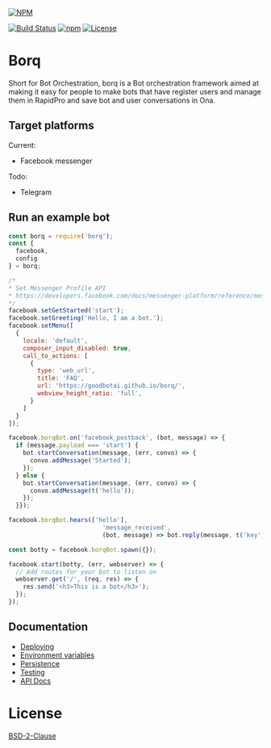 [![NPM](https://nodei.co/npm/borq.png?downloads=true&stars=true)](https://nodei.co/npm/borq/)

[![Build Status](https://travis-ci.org/goodbotai/borq.svg?branch=master)](https://travis-ci.org/goodbotai/borq)
[![npm](https://img.shields.io/npm/v/borq.svg)](https://www.npmjs.com/package/borq)
[![License](https://img.shields.io/badge/License-BSD%202--Clause-orange.svg)](https://github.com/goodbotai/borq/blob/master/LICENSE)


# Borq
Short for Bot Orchestration, borq is a Bot orchestration framework aimed at
making it easy for people to make bots that have register users and manage them
in RapidPro and save bot and user conversations in Ona.

## Target platforms
Current:
 - Facebook messenger

Todo:
 - Telegram

## Run an example bot
```javascript
const borq = require('borq');
const {
  facebook,
  config
} = borq;

/*
* Set Messenger Profile API
* https://developers.facebook.com/docs/messenger-platform/reference/messenger-profile-api
*/
facebook.setGetStarted('start');
facebook.setGreeting('Hello, I am a bot.');
facebook.setMenu([
  {
    locale: 'default',
    composer_input_disabled: true,
    call_to_actions: [
      {
        type: 'web_url',
        title: 'FAQ',
        url: 'https://goodbotai.github.io/borq/',
        webview_height_ratio: 'full',
      }
    ]
  }
]);

facebook.borqBot.on('facebook_postback', (bot, message) => {
  if (message.payload === 'start') {
    bot.startConversation(message, (err, convo) => {
      convo.addMessage('Started');
    });
  } else {
    bot.startConversation(message, (err, convo) => {
      convo.addMessage(t('hello'));
    });
  }});

facebook.borqBot.hears(['hello'],
                          'message_received',
                          (bot, message) => bot.reply(message, t('key')));

const botty = facebook.borqBot.spawn({});

facebook.start(botty, (err, webserver) => {
  // Add routes for your bot to listen on
  webserver.get('/', (req, res) => {
    res.send('<h3>This is a bot</h3>');
  });
});

```

## Documentation
 * [Deploying](https://github.com/goodbotai/borq/blob/master/docs/Deploying.md)
 * [Environment variables](https://github.com/goodbotai/borq/blob/master/docs/Environment%20Variables.md)
 * [Persistence](https://github.com/goodbotai/borq/blob/master/docs/Persistence.md)
 * [Testing](https://github.com/goodbotai/borq/blob/master/docs/Testing.md)
 * [API Docs](https://goodbotai.github.io/borq)

# License
[BSD-2-Clause](LICENSE)
